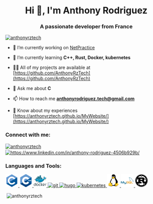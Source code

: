 <h1 align="center">Hi 👋, I'm Anthony Rodriguez</h1>
<h3 align="center">A passionate developer from France</h3>

<p align="left"> <a href="https://twitter.com/anthonyrztech" target="blank"><img src="https://img.shields.io/twitter/follow/anthonyrztech?logo=twitter&style=for-the-badge" alt="anthonyrztech" /></a> </p>

- 🔭 I’m currently working on [NetPractice](https://github.com/AnthonyRzTech/NetPractice)

- 🌱 I’m currently learning **C++, Rust, Docker, kubernetes**

- 👨‍💻 All of my projects are available at [https://github.com/AnthonyRzTech](https://github.com/AnthonyRzTech)

- 💬 Ask me about **C**

- 📫 How to reach me **anthonyrodriguez.tech@gmail.com**

- 📄 Know about my experiences [https://anthonyrztech.github.io/MyWebsite/](https://anthonyrztech.github.io/MyWebsite/)

<h3 align="left">Connect with me:</h3>
<p align="left">
<a href="https://twitter.com/anthonyrztech" target="blank"><img align="center" src="https://raw.githubusercontent.com/rahuldkjain/github-profile-readme-generator/master/src/images/icons/Social/twitter.svg" alt="anthonyrztech" height="30" width="40" /></a>
<a href="www.linkedin.com/in/anthony-rodriguez-4506b929b/" target="blank"><img align="center" src="https://raw.githubusercontent.com/rahuldkjain/github-profile-readme-generator/master/src/images/icons/Social/linked-in-alt.svg" alt="https://www.linkedin.com/in/anthony-rodriguez-4506b929b/" height="30" width="40" /></a>
</p>

<h3 align="left">Languages and Tools:</h3>
<p align="left"> <a href="https://www.cprogramming.com/" target="_blank" rel="noreferrer"> <img src="https://raw.githubusercontent.com/devicons/devicon/master/icons/c/c-original.svg" alt="c" width="40" height="40"/> </a> <a href="https://www.w3schools.com/cpp/" target="_blank" rel="noreferrer"> <img src="https://raw.githubusercontent.com/devicons/devicon/master/icons/cplusplus/cplusplus-original.svg" alt="cplusplus" width="40" height="40"/> </a> <a href="https://www.docker.com/" target="_blank" rel="noreferrer"> <img src="https://raw.githubusercontent.com/devicons/devicon/master/icons/docker/docker-original-wordmark.svg" alt="docker" width="40" height="40"/> </a> <a href="https://git-scm.com/" target="_blank" rel="noreferrer"> <img src="https://www.vectorlogo.zone/logos/git-scm/git-scm-icon.svg" alt="git" width="40" height="40"/> </a> <a href="https://gohugo.io/" target="_blank" rel="noreferrer"> <img src="https://api.iconify.design/logos-hugo.svg" alt="hugo" width="40" height="40"/> </a> <a href="https://kubernetes.io" target="_blank" rel="noreferrer"> <img src="https://www.vectorlogo.zone/logos/kubernetes/kubernetes-icon.svg" alt="kubernetes" width="40" height="40"/> </a> <a href="https://www.linux.org/" target="_blank" rel="noreferrer"> <img src="https://raw.githubusercontent.com/devicons/devicon/master/icons/linux/linux-original.svg" alt="linux" width="40" height="40"/> </a> <a href="https://www.mysql.com/" target="_blank" rel="noreferrer"> <img src="https://raw.githubusercontent.com/devicons/devicon/master/icons/mysql/mysql-original-wordmark.svg" alt="mysql" width="40" height="40"/> </a> <a href="https://www.rust-lang.org" target="_blank" rel="noreferrer"> <img src="https://raw.githubusercontent.com/devicons/devicon/master/icons/rust/rust-plain.svg" alt="rust" width="40" height="40"/> </a> </p>

<p>&nbsp;<img align="center" src="https://github-readme-stats.vercel.app/api?username=anthonyrztech&show_icons=true&locale=en" alt="anthonyrztech" /></p>

